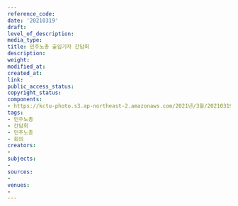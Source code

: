 ```yaml
---
reference_code: 
date: '20210319'
draft: 
level_of_description: 
media_type: 
title: 민주노총 출입기자 간담회
description: 
weight: 
modified_at: 
created_at: 
link: 
public_access_status: 
copyright_status: 
components:
- https://kctu-photo.s3.ap-northeast-2.amazonaws.com/2021년/3월/20210319-민주노총+출입기자+간담회_민주노총_간담회_민주노총_회의/_1DX0010.jpg
tags:
- 민주노총
- 간담회
- 민주노총
- 회의
creators:
- 
subjects:
- 
sources:
- 
venues:
- 
---
```

